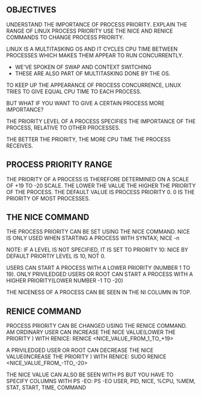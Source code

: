 OBJECTIVES
--
UNDERSTAND THE IMPORTANCE OF PROCESS PRIORITY.
EXPLAIN THE RANGE OF LINUX PROCESS PRIORITY
USE THE NICE AND RENICE COMMANDS TO CHANGE PROCESS PRIORITY.

LINUX IS A MULTITASKING OS AND IT CYCLES CPU TIME BETWEEN PROCESSES WHICH MAKES THEM APPEAR TO RUN CONCURRENTLY.
- WE'VE SPOKEN OF SWAP AND CONTEXT SWITCHING 
- THESE ARE ALSO PART OF MULTITASKING DONE BY THE OS.

TO KEEP UP THE APPEARANCE OF PROCESS CONCURRENCE, LINUX TRIES TO GIVE EQUAL CPU TIME TO EACH PROCESS.

BUT WHAT IF YOU WANT TO GIVE A CERTAIN PROCESS MORE IMPORTANCE?

THE PRIORITY LEVEL OF A PROCESS SPECIFIES THE IMPORTANCE OF THE PROCESS, RELATIVE TO OTHER PROCESSES.

THE BETTER THE PRIORITY, THE MORE CPU TIME THE PROCESS RECEIVES.

PROCESS PRIORITY RANGE
--
THE PRIORITY OF A PROCESS IS THEREFORE DETERMINED ON A SCALE OF +19 TO -20 SCALE. THE LOWER THE VALUE THE HIGHER THE PRIORITY OF THE PROCESS.
THE DEFAULT VALUE IS PROCESS PRIORITY 0. 0 IS THE PRIORITY OF MOST PROCESSES.

THE NICE COMMAND
--
THE PROCESS PRIORITY CAN BE SET USING THE NICE COMMAND. NICE IS ONLY USED WHEN STARTING A PROCESS WITH SYNTAX;
NICE -n <LEVEL> <COMMAND>

NOTE: IF A LEVEL IS NOT SPECIFIED, IT IS SET TO PRIORITY 10: NICE BY DEFAULT PRIORTIY LEVEL IS 10, NOT 0.

USERS CAN START A PROCESS WITH A LOWER PRIORITY (NUMBER 1 TO 19).
ONLY PRIVILEDGED USERS OR ROOT CAN START A PROCESS WITH A HIGHER PRIORITY(LOWER NUMBER -1 TO -20)

THE NICENESS OF A PROCESS CAN BE SEEN IN THE NI COLUMN IN TOP.

RENICE COMMAND
--
PROCESS PRIORITY CAN BE CHANGED USING THE RENICE COMMAND.
AM ORDINARY USER CAN INCREASE THE NICE VALUE(LOWER THE PRIORITY ) WITH RENICE:
RENICE <NICE_VALUE_FROM_1_TO_+19> <PID>

A PRIVILEDGED USER OR ROOT CAN DECREASE THE NICE VALUE(INCREASE THE PRIORITY ) WITH RENICE:
SUDO RENICE <NICE_VALUE_FROM_-1TO_-20> <PID>

THE NICE VALUE CAN ALSO BE SEEN WITH PS BUT YOU HAVE TO SPECIFY COLUMNS WITH PS -EO:
PS -EO USER, PID, NICE, %CPU, %MEM, STAT, START, TIME, COMMAND
